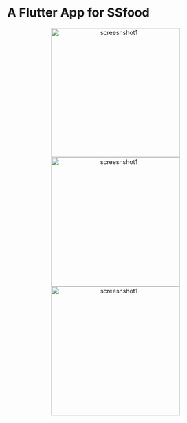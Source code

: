# A Flutter App for SSfood 

<div align="center"> 
<img src="https://user-images.githubusercontent.com/48755786/149533016-e7e74254-c021-4a19-9952-ee9cb650ba1c.jpeg" alt="screesnshot1" width="300" height="auto" >
<img src="https://user-images.githubusercontent.com/48755786/149533034-1d2571e9-2fcf-42de-b2f3-3e703f140785.jpeg" alt="screesnshot1" width="300" height="auto" >
<img src="https://user-images.githubusercontent.com/48755786/149533040-71ccb442-fdbf-4033-87d6-a51e05859a90.jpeg" alt="screesnshot1" width="300" height="auto" >
  </div>



